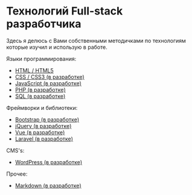 # Технологий Full-stack разработчика

Здесь я делюсь  с Вами собственными методичками по технологиям которые изучил и использую в работе.

Языки программирования:
  - [HTML / HTML5 ](HTML)
  - [CSS / CSS3 (в разработке)]()
  - [JavaScript (в разработке)]()
  - [PHP (в разработке)]()
  - [SQL (в разработке)]()

Фреймворки и библиотеки:
  - [Bootstrap (в разработке)]()
  - [jQuery (в разработке)]()
  - [Vue (в разработке)]()
  - [Laravel (в разработке)]()

CMS's:
  - [WordPress (в разработке)]()

Прочее:
 - [Markdown (в разработке)]()
